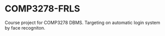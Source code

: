 # COMP3278-FRLS
Course project for COMP3278 DBMS. Targeting on automatic login system by face recogniton. 
